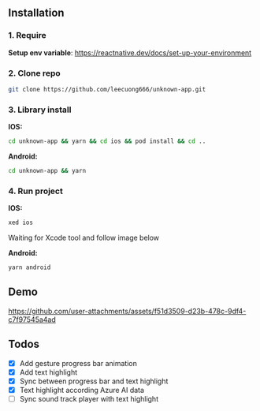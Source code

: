 ## Installation

### 1. Require

**Setup env variable**: https://reactnative.dev/docs/set-up-your-environment

### 2. Clone repo

```bash
git clone https://github.com/leecuong666/unknown-app.git
```

### 3. Library install

**IOS:**

```bash
cd unknown-app && yarn && cd ios && pod install && cd ..
```

**Android:**

```bash
cd unknown-app && yarn
```

### 4. Run project

**IOS:**

```bash
xed ios
```

Waiting for Xcode tool and follow image below

**Android:**

```bash
yarn android
```

## Demo

https://github.com/user-attachments/assets/f51d3509-d23b-478c-9df4-c7f97545a4ad

## Todos

- [x] Add gesture progress bar animation
- [x] Add text highlight
- [x] Sync between progress bar and text highlight
- [x] Text highlight according Azure AI data
- [ ] Sync sound track player with text highlight
